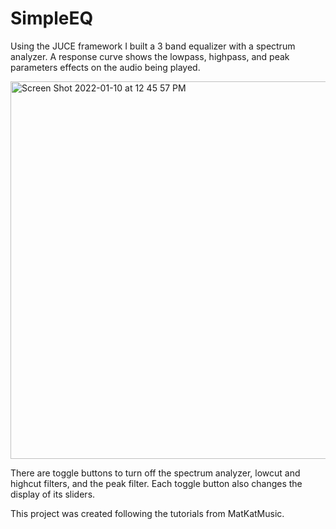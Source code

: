 # SimpleEQ
Using the JUCE framework I built a 3 band equalizer with a spectrum analyzer. A response curve shows the lowpass, highpass, and peak parameters effects
on the audio being played.

<img width="604" alt="Screen Shot 2022-01-10 at 12 45 57 PM" src="https://user-images.githubusercontent.com/85182563/148813510-731065ea-bc69-45a2-be02-ca36db1910c2.png">

There are toggle buttons to turn off the spectrum analyzer, lowcut and highcut filters, and the peak filter. Each toggle button also changes the display of 
its sliders.

This project was created following the tutorials from <a src=https://www.programmingformusicians.com/simpleeq/>MatKatMusic</a>.
